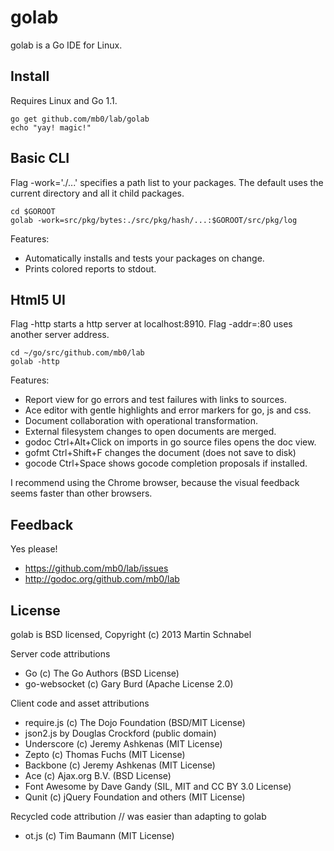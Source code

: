 golab
=====
golab is a Go IDE for Linux.

Install
-------
Requires Linux and Go 1.1.

	go get github.com/mb0/lab/golab
	echo "yay! magic!"

Basic CLI
---------
Flag -work='./...' specifies a path list to your packages.
The default uses the current directory and all it child packages.

	cd $GOROOT
	golab -work=src/pkg/bytes:./src/pkg/hash/...:$GOROOT/src/pkg/log

Features:
 * Automatically installs and tests your packages on change.
 * Prints colored reports to stdout.

Html5 UI
--------
Flag -http starts a http server at localhost:8910.
Flag -addr=:80 uses another server address.

	cd ~/go/src/github.com/mb0/lab
	golab -http

Features:
 * Report view for go errors and test failures with links to sources.
 * Ace editor with gentle highlights and error markers for go, js and css.
 * Document collaboration with operational transformation.
 * External filesystem changes to open documents are merged.
 * godoc  Ctrl+Alt+Click on imports in go source files opens the doc view.
 * gofmt  Ctrl+Shift+F changes the document (does not save to disk)
 * gocode Ctrl+Space shows gocode completion proposals if installed.

I recommend using the Chrome browser, because the visual feedback seems faster than other browsers.

Feedback
--------
Yes please!
 * https://github.com/mb0/lab/issues
 * http://godoc.org/github.com/mb0/lab

License
-------
golab is BSD licensed, Copyright (c) 2013 Martin Schnabel

Server code attributions
 * Go (c) The Go Authors (BSD License)
 * go-websocket (c) Gary Burd (Apache License 2.0)

Client code and asset attributions
 * require.js (c) The Dojo Foundation (BSD/MIT License)
 * json2.js by Douglas Crockford (public domain)
 * Underscore (c) Jeremy Ashkenas (MIT License)
 * Zepto (c) Thomas Fuchs (MIT License)
 * Backbone (c) Jeremy Ashkenas (MIT License)
 * Ace (c) Ajax.org B.V. (BSD License)
 * Font Awesome by Dave Gandy (SIL, MIT and CC BY 3.0 License)
 * Qunit (c) jQuery Foundation and others (MIT License)

Recycled code attribution // was easier than adapting to golab
 * ot.js (c) Tim Baumann (MIT License)
